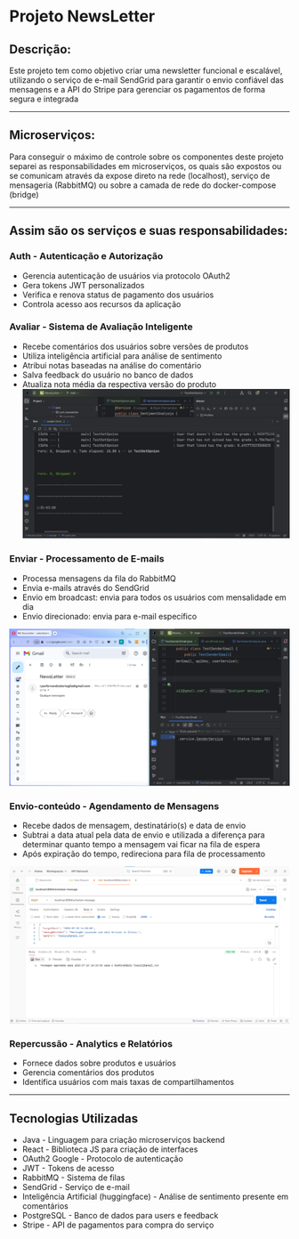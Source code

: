 # Projeto NewsLetter

## Descrição:
Este projeto tem como objetivo criar uma newsletter funcional e escalável, utilizando o serviço de e-mail SendGrid para garantir o envio confiável das mensagens e a API do Stripe para gerenciar os pagamentos de forma segura e integrada

---
## Microserviços:
Para conseguir o máximo de controle sobre os componentes deste projeto separei as responsabilidades em microserviços, os quais são expostos ou se comunicam através da expose direto na rede (localhost), serviço de mensageria (RabbitMQ) ou sobre a camada de rede do docker-compose (bridge)

---
## Assim são os serviços e suas responsabilidades:

### Auth - Autenticação e Autorização

* Gerencia autenticação de usuários via protocolo OAuth2
* Gera tokens JWT personalizados
* Verifica e renova status de pagamento dos usuários
* Controla acesso aos recursos da aplicação

### Avaliar - Sistema de Avaliação Inteligente

* Recebe comentários dos usuários sobre versões de produtos
* Utiliza inteligência artificial para análise de sentimento 
* Atribui notas baseadas na análise do comentário
* Salva feedback do usuário no banco de dados
* Atualiza nota média da respectiva versão do produto
![testes avaliações](./img/testsOpinion.png)

### Enviar - Processamento de E-mails

* Processa mensagens da fila do RabbitMQ
* Envia e-mails através do SendGrid
* Envio em broadcast: envia para todos os usuários com mensalidade em dia
* Envio direcionado: envia para e-mail específico

![testes avaliações](./img/sendEmail.png)


### Envio-conteúdo - Agendamento de Mensagens

* Recebe dados de mensagem, destinatário(s) e data de envio
* Subtrai a data atual pela data de envio e utilizada a diferença para determinar quanto tempo a mensagem vai ficar na fila de espera
* Após expiração do tempo, redireciona para fila de processamento

![testes avaliações](./img/agendar.png)


### Repercussão - Analytics e Relatórios

* Fornece dados sobre produtos e usuários
* Gerencia comentários dos produtos
* Identifica usuários com mais taxas de compartilhamentos

---
## Tecnologias Utilizadas

* Java - Linguagem para criação microserviços backend
* React - Biblioteca JS para criação de interfaces
* OAuth2 Google - Protocolo de autenticação
* JWT - Tokens de acesso
* RabbitMQ - Sistema de filas
* SendGrid - Serviço de e-mail
* Inteligência Artificial (huggingface) - Análise de sentimento presente em comentários
* PostgreSQL - Banco de dados para users e feedback
* Stripe - API de pagamentos para compra do serviço
